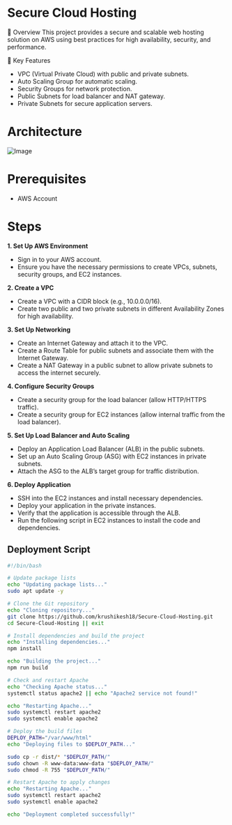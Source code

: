 
# Secure Cloud Hosting 

📌 Overview
This project provides a secure and scalable web hosting solution on AWS using best practices for high availability, security, and performance.

🔹 Key Features

- VPC (Virtual Private Cloud) with public and private subnets. 
- Auto Scaling Group for automatic scaling.
- Security Groups for network protection.
- Public Subnets for load balancer and NAT gateway.
- Private Subnets for secure application servers.

# Architecture

![Image](https://github.com/user-attachments/assets/f09d8ded-cd47-49c0-b962-545fcd8f99b7)

# Prerequisites

- AWS Account

# Steps

**1. Set Up AWS Environment**

- Sign in to your AWS account.
- Ensure you have the necessary permissions to create VPCs, subnets, security groups, and EC2 instances.

**2. Create a VPC**

- Create a VPC with a CIDR block (e.g., 10.0.0.0/16).
- Create two public and two private subnets in different Availability Zones for high availability.

**3. Set Up Networking**

- Create an Internet Gateway and attach it to the VPC.
- Create a Route Table for public subnets and associate them with the Internet Gateway.
- Create a NAT Gateway in a public subnet to allow private subnets to access the internet securely.

**4. Configure Security Groups**

- Create a security group for the load balancer (allow HTTP/HTTPS traffic).
- Create a security group for EC2 instances (allow internal traffic from the load balancer).

**5. Set Up Load Balancer and Auto Scaling**

- Deploy an Application Load Balancer (ALB) in the public subnets.
- Set up an Auto Scaling Group (ASG) with EC2 instances in private subnets.
- Attach the ASG to the ALB’s target group for traffic distribution.

**6. Deploy Application**

- SSH into the EC2 instances and install necessary dependencies.
- Deploy your application in the private instances.
- Verify that the application is accessible through the ALB.
- Run the following script in EC2 instances to install the code and dependencies.

## Deployment Script

```bash
#!/bin/bash

# Update package lists
echo "Updating package lists..."
sudo apt update -y

# Clone the Git repository
echo "Cloning repository..."
git clone https://github.com/krushikesh18/Secure-Cloud-Hosting.git
cd Secure-Cloud-Hosting || exit

# Install dependencies and build the project
echo "Installing dependencies..."
npm install

echo "Building the project..."
npm run build

# Check and restart Apache
echo "Checking Apache status..."
systemctl status apache2 || echo "Apache2 service not found!"

echo "Restarting Apache..."
sudo systemctl restart apache2
sudo systemctl enable apache2

# Deploy the build files
DEPLOY_PATH="/var/www/html"
echo "Deploying files to $DEPLOY_PATH..."

sudo cp -r dist/* "$DEPLOY_PATH/"
sudo chown -R www-data:www-data "$DEPLOY_PATH/"
sudo chmod -R 755 "$DEPLOY_PATH/"

# Restart Apache to apply changes
echo "Restarting Apache..."
sudo systemctl restart apache2
sudo systemctl enable apache2

echo "Deployment completed successfully!"

